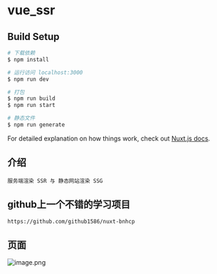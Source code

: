 # vue_ssr

## Build Setup

```bash
# 下载依赖
$ npm install

# 运行访问 localhost:3000
$ npm run dev

# 打包
$ npm run build
$ npm run start

# 静态文件
$ npm run generate
```

For detailed explanation on how things work, check out [Nuxt.js docs](https://nuxtjs.org).

## 介绍
    服务端渲染 SSR 与 静态网站渲染 SSG
    
## github上一个不错的学习项目
    https://github.com/github1586/nuxt-bnhcp
    
## 页面
![image.png](https://github.com/liuer1211/vueSSR/tree/master/show/1.png)
